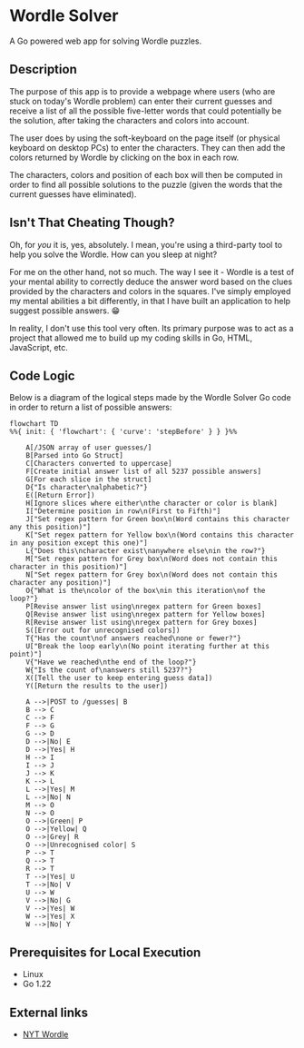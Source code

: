 # Wordle Solver
A Go powered web app for solving Wordle puzzles.

## Description
The purpose of this app is to provide a webpage where users (who are stuck on today's Wordle problem) can enter their current guesses and receive a list of all the possible five-letter words that could potentially be the solution, after taking the characters and colors into account.

The user does by using the soft-keyboard on the page itself (or physical keyboard on desktop PCs) to enter the characters. They can then add the colors returned by Wordle by clicking on the box in each row.

The characters, colors and position of each box will then be computed in order to find all possible solutions to the puzzle (given the words that the current guesses have eliminated).

## Isn't That Cheating Though?
Oh, for _you_ it is, yes, absolutely. I mean, you're using a third-party tool to help you solve the Wordle. How can you sleep at night?

For me on the other hand, not so much. The way I see it - Wordle is a test of your mental ability to correctly deduce the answer word based on the clues provided by the characters and colors in the squares. I've simply employed my mental abilities a bit differently, in that I have built an application to help suggest possible answers. :grin:

In reality, I don't use this tool very often. Its primary purpose was to act as a project that allowed me to build up my coding skills in Go, HTML, JavaScript, etc.

## Code Logic
Below is a diagram of the logical steps made by the Wordle Solver Go code in order to return a list of possible answers:
```mermaid
flowchart TD
%%{ init: { 'flowchart': { 'curve': 'stepBefore' } } }%%

    A[/JSON array of user guesses/]
    B[Parsed into Go Struct]
    C[Characters converted to uppercase]
    F[Create initial answer list of all 5237 possible answers]
    G[For each slice in the struct]
    D{"Is character\nalphabetic?"}
    E([Return Error])
    H[Ignore slices where either\nthe character or color is blank]
    I["Determine position in row\n(First to Fifth)"]
    J["Set regex pattern for Green box\n(Word contains this character any this position)"]
    K["Set regex pattern for Yellow box\n(Word contains this character in any position except this one)"]
    L{"Does this\ncharacter exist\nanywhere else\nin the row?"}
    M["Set regex pattern for Grey box\n(Word does not contain this character in this position)"]
    N["Set regex pattern for Grey box\n(Word does not contain this character any position)"]
    O{"What is the\ncolor of the box\nin this iteration\nof the loop?"}
    P[Revise answer list using\nregex pattern for Green boxes]
    Q[Revise answer list using\nregex pattern for Yellow boxes]
    R[Revise answer list using\nregex pattern for Grey boxes]
    S([Error out for unrecognised colors])
    T{"Has the count\nof answers reached\none or fewer?"}
    U["Break the loop early\n(No point iterating further at this point)"]
    V{"Have we reached\nthe end of the loop?"}
    W{"Is the count of\nanswers still 5237?"}
    X([Tell the user to keep entering guess data])
    Y([Return the results to the user])

    A -->|POST to /guesses| B
    B --> C
    C --> F
    F --> G
    G --> D
    D -->|No| E
    D -->|Yes| H
    H --> I
    I --> J
    J --> K
    K --> L
    L -->|Yes| M
    L -->|No| N
    M --> O
    N --> O
    O -->|Green| P
    O -->|Yellow| Q
    O -->|Grey| R
    O -->|Unrecognised color| S
    P --> T
    Q --> T
    R --> T
    T -->|Yes| U
    T -->|No| V
    U --> W
    V -->|No| G
    V -->|Yes| W
    W -->|Yes| X
    W -->|No| Y
```

## Prerequisites for Local Execution
- Linux
- Go 1.22

## External links
- [NYT Wordle](https://www.nytimes.com/games/wordle/index.html)
